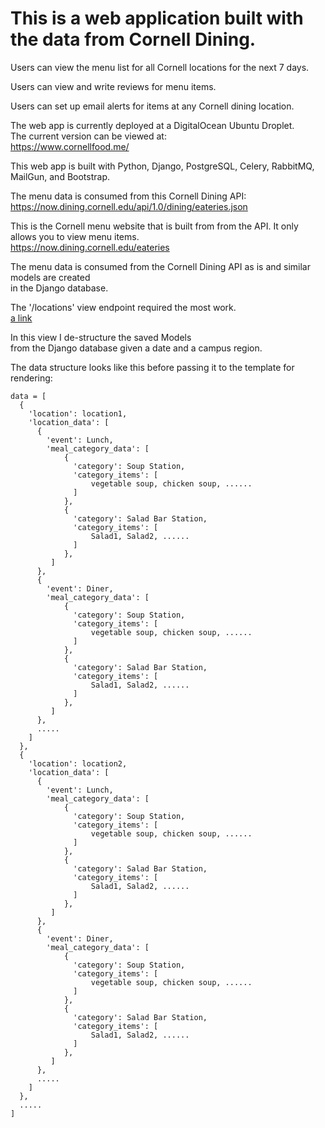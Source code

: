 # This is a web application built with the data from Cornell Dining.

Users can view the menu list for all Cornell locations for the next 7 days. 

Users can view and write reviews for menu items. 

Users can set up email alerts for items at any Cornell dining location.

The web app is currently deployed at a DigitalOcean Ubuntu Droplet.  
The current version can be viewed at:  
https://www.cornellfood.me/

This web app is built with Python, Django, PostgreSQL, Celery, RabbitMQ, 
MailGun, and Bootstrap.

The menu data is consumed from this Cornell Dining API:  
https://now.dining.cornell.edu/api/1.0/dining/eateries.json

This is the Cornell menu website that is built from from the API. It only allows 
you to view menu items.  
https://now.dining.cornell.edu/eateries

The menu data is consumed from the Cornell Dining API as is and similar models are created  
in the Django database.

The '/locations' view endpoint required the most work.   
[a link](locations/views.py)

In this view I de-structure the saved Models  
from the Django database given a date and a campus region.  

The data structure looks like this before passing it to the template for rendering:  

```
data = [
  {
    'location': location1,
    'location_data': [
      {
        'event': Lunch,
        'meal_category_data': [
            {
              'category': Soup Station,
              'category_items': [
                  vegetable soup, chicken soup, ......
              ]
            },
          	{
              'category': Salad Bar Station,
              'category_items': [
                  Salad1, Salad2, ......
              ]
            },
         ]
      },
      {
        'event': Diner,
        'meal_category_data': [
            {
              'category': Soup Station,
              'category_items': [
                  vegetable soup, chicken soup, ......
              ]
            },
            {
              'category': Salad Bar Station,
              'category_items': [
                  Salad1, Salad2, ......
              ]
            },
         ]
      },
      .....
    ]
  },
  {
    'location': location2,
    'location_data': [
      {
        'event': Lunch,
        'meal_category_data': [
            {
              'category': Soup Station,
              'category_items': [
                  vegetable soup, chicken soup, ......
              ]
            },
            {
              'category': Salad Bar Station,
              'category_items': [
                  Salad1, Salad2, ......
              ]
            },
         ]
      },
      {
        'event': Diner,
        'meal_category_data': [
            {
              'category': Soup Station,
              'category_items': [
                  vegetable soup, chicken soup, ......
              ]
            },
            {
              'category': Salad Bar Station,
              'category_items': [
                  Salad1, Salad2, ......
              ]
            },
         ]
      },
      .....
    ]
  },
  .....
]
```